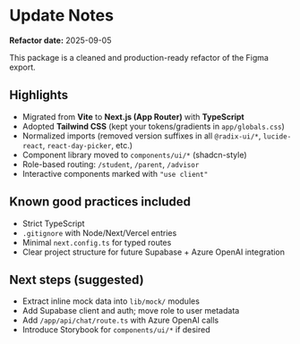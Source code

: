 # Update Notes

**Refactor date:** 2025-09-05

This package is a cleaned and production-ready refactor of the Figma export.

## Highlights
- Migrated from **Vite** to **Next.js (App Router)** with **TypeScript**
- Adopted **Tailwind CSS** (kept your tokens/gradients in `app/globals.css`)
- Normalized imports (removed version suffixes in all `@radix-ui/*`, `lucide-react`, `react-day-picker`, etc.)
- Component library moved to `components/ui/*` (shadcn-style)
- Role-based routing: `/student`, `/parent`, `/advisor`
- Interactive components marked with `"use client"`

## Known good practices included
- Strict TypeScript
- `.gitignore` with Node/Next/Vercel entries
- Minimal `next.config.ts` for typed routes
- Clear project structure for future Supabase + Azure OpenAI integration

## Next steps (suggested)
- Extract inline mock data into `lib/mock/` modules
- Add Supabase client and auth; move role to user metadata
- Add `/app/api/chat/route.ts` with Azure OpenAI calls
- Introduce Storybook for `components/ui/*` if desired
